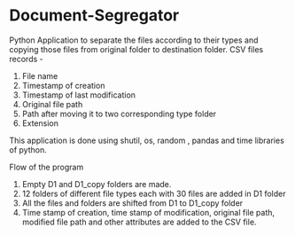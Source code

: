 # Document-Segregator

Python Application to separate the files according to their types and copying those files from original folder to destination folder.
CSV files records -
1. File name 
2. Timestamp of creation
3. Timestamp of last modification
4. Original file path
5. Path after moving it to two corresponding type folder
6. Extension

This application is done using shutil, os, random , pandas and time libraries of python.

Flow of the program
1. Empty D1 and D1_copy folders are made.
2. 12 folders of different file types each with 30 files are added in D1 folder
3. All the files and folders are shifted from D1 to D1_copy folder
4. Time stamp of creation, time stamp of modification, original file path, modified file path and other attributes are added to the CSV file.
